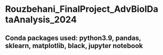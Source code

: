 # Rouzbehani_FinalProject_AdvBiolDataAnalysis_2024
## Conda packages used: python3.9, pandas, sklearn, matplotlib, black, jupyter notebook
